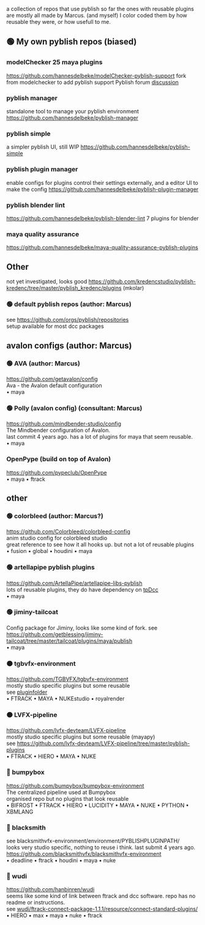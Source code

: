 a collection of repos that use pyblish
so far the ones with reusable plugins are mostly all made by Marcus. (and myself)
I color coded them by how reusable they were, or how usefull to me.

## 🟢 My own pyblish repos (biased)

### modelChecker 25 maya plugins
https://github.com/hannesdelbeke/modelChecker-pyblish-support
fork from modelchecker to add pyblish support
Pyblish forum [discussion](https://forums.pyblish.com/t/collection-of-25-maya-mesh-validation-plugins/692)

### pyblish manager
standalone tool to manage your pyblish environment
https://github.com/hannesdelbeke/pyblish-manager

### pyblish simple
a simpler pyblish UI, still WIP
https://github.com/hannesdelbeke/pyblish-simple

### pyblish plugin manager
enable configs for plugins
control their settings externally, and a editor UI to make the config
https://github.com/hannesdelbeke/pyblish-plugin-manager

### pyblish blender lint
https://github.com/hannesdelbeke/pyblish-blender-lint
7 plugins for blender

### maya quality assurance 
https://github.com/hannesdelbeke/maya-quality-assurance-pyblish-plugins

## Other

not yet investigated, looks good
https://github.com/kredencstudio/pyblish-kredenc/tree/master/pyblish_kredenc/plugins (mkolar)

### 🟢 default pyblish repos (author: Marcus)


see https://github.com/orgs/pyblish/repositories  <br/>
setup available for most dcc packages


## avalon configs (author: Marcus)


### 🟢 AVA (author: Marcus)
https://github.com/getavalon/config <br/>
Ava - the Avalon default configuration <br/>
• maya


### 🟢 Polly (avalon config) (consultant: Marcus)
https://github.com/mindbender-studio/config <br/>
The Mindbender configuration of Avalon. <br/>
last commit 4 years ago. has a lot of plugins for maya that seem reusable.  <br/>
• maya


### OpenPype (build on top of Avalon)
https://github.com/pypeclub/OpenPype  <br/>
• maya • ftrack


## other


### 🟢 colorbleed (author: Marcus?)
https://github.com/Colorbleed/colorbleed-config <br/>
anim studio config for colorbleed studio <br/>
great reference to see how it all hooks up. but not a lot of reusable plugins <br/>
• fusion • global • houdini • maya


### 🟢 artellapipe pyblish plugins
https://github.com/ArtellaPipe/artellapipe-libs-pyblish <br/>
lots of reusable plugins, they do have dependency on [tpDcc](https://github.com/tpDcc/tpDcc-core) <br/>
• maya

### 🟢 jiminy-tailcoat
Config package for Jiminy, looks like some kind of fork.
see https://github.com/getblessing/jiminy-tailcoat/tree/master/tailcoat/plugins/maya/publish <br/>
• maya

### 🟠 tgbvfx-environment
https://github.com/TGBVFX/tgbvfx-environment <br/>
mostly studio specific plugins but some reusable <br/>
see [pluginfolder](https://github.com/TGBVFX/tgbvfx-environment/tree/master/environment/PYBLISHPLUGINPATH) <br/>
• FTRACK • MAYA • NUKEstudio • royalrender


### 🟠 LVFX-pipeline
https://github.com/lvfx-devteam/LVFX-pipeline <br/>
mostly studio specific plugins but some reusable (mayapy) <br/>
see https://github.com/lvfx-devteam/LVFX-pipeline/tree/master/pyblish-plugins <br/>
• FTRACK • HIERO • MAYA • NUKE


### 🔴 bumpybox
https://github.com/bumpybox/bumpybox-environment <br/>
The centralized pipeline used at Bumpybox <br/>
organised repo but no plugins that look reusable <br/>
• BIFROST • FTRACK • HIERO • LUCIDITY • MAYA • NUKE • PYTHON • XBMLANG


### 🔴 blacksmith 
see blacksmithvfx-environment/environment/PYBLISHPLUGINPATH/ <br/>
looks very studio specific, nothing to reuse i think. last submit 4 years ago.<br/>
https://github.com/blacksmithvfx/blacksmithvfx-environment <br/>
• deadline • ftrack • houdini • maya • nuke


### 🔴 wudi
https://github.com/hanbinren/wudi <br/>
seems like some kind of link between ftrack and dcc software. repo has no readme or instructions. <br/>
see [wudi/ftrack-connect-package-1.1.1/resource/connect-standard-plugins/](https://github.com/hanbinren/wudi/tree/359f3774e3de0003c8844e9f13d7fcba7e08a979/ftrack-connect-package-1.1.1/resource/connect-standard-plugins) <br/>
• HIERO • max • maya • nuke • ftrack

